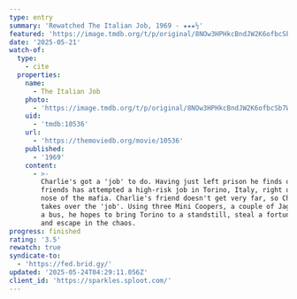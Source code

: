 ```yaml
---
type: entry
summary: 'Rewatched The Italian Job, 1969 - ★★★½'
featured: 'https://image.tmdb.org/t/p/original/8NOw3HPHkcBndJW2K6ofbcSb7WD.jpg'
date: '2025-05-21'
watch-of:
  type:
    - cite
  properties:
    name:
      - The Italian Job
    photo:
      - 'https://image.tmdb.org/t/p/original/8NOw3HPHkcBndJW2K6ofbcSb7WD.jpg'
    uid:
      - 'tmdb:10536'
    url:
      - 'https://themoviedb.org/movie/10536'
    published:
      - '1969'
    content:
      - >-
        Charlie's got a 'job' to do. Having just left prison he finds one of his
        friends has attempted a high-risk job in Torino, Italy, right under the
        nose of the mafia. Charlie's friend doesn't get very far, so Charlie
        takes over the 'job'. Using three Mini Coopers, a couple of Jaguars, and
        a bus, he hopes to bring Torino to a standstill, steal a fortune in gold
        and escape in the chaos.
progress: finished
rating: '3.5'
rewatch: true
syndicate-to:
  - 'https://fed.brid.gy/'
updated: '2025-05-24T04:29:11.056Z'
client_id: 'https://sparkles.sploot.com/'
---
```


